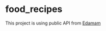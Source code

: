 # food_recipes
This project is using public API from <a href="https://www.edamam.com/" target="_blank">Edamam<a>
